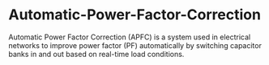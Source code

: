 # Automatic-Power-Factor-Correction
Automatic Power Factor Correction (APFC) is a system used in electrical networks to improve power factor (PF) automatically by switching capacitor banks in and out based on real-time load conditions.
